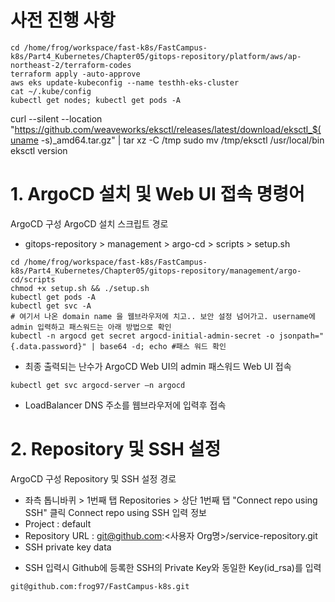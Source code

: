 
# 사전 진행 사항
```
cd /home/frog/workspace/fast-k8s/FastCampus-k8s/Part4_Kubernetes/Chapter05/gitops-repository/platform/aws/ap-northeast-2/terraform-codes
terraform apply -auto-approve
aws eks update-kubeconfig --name testhh-eks-cluster
cat ~/.kube/config
kubectl get nodes; kubectl get pods -A
```
curl --silent --location "https://github.com/weaveworks/eksctl/releases/latest/download/eksctl_$(uname -s)_amd64.tar.gz" | tar xz -C /tmp
sudo mv /tmp/eksctl /usr/local/bin
eksctl version


# 1. ArgoCD 설치 및 Web UI 접속 명령어
ArgoCD 구성
ArgoCD 설치 스크립트 경로
- gitops-repository > management > argo-cd > scripts > setup.sh
```
cd /home/frog/workspace/fast-k8s/FastCampus-k8s/Part4_Kubernetes/Chapter05/gitops-repository/management/argo-cd/scripts
chmod +x setup.sh && ./setup.sh
kubectl get pods -A
kubectl get svc -A
# 여기서 나온 domain name 을 웹브라우저에 치고.. 보안 설정 넘어가고. username에 admin 입력하고 패스워드는 아래 방법으로 확인
kubectl -n argocd get secret argocd-initial-admin-secret -o jsonpath="{.data.password}" | base64 -d; echo #패스 워드 확인
```
- 최종 출력되는 난수가 ArgoCD Web UI의 admin 패스워드
Web UI 접속
```
kubectl get svc argocd-server ‒n argocd
```
- LoadBalancer DNS 주소를 웹브라우저에 입력후 접속

# 2. Repository 및 SSH 설정
ArgoCD 구성
Repository 및 SSH 설정 경로
- 좌측 톱니바퀴 > 1번째 탭 Repositories > 상단 1번째 탭 "Connect repo using SSH" 클릭
Connect repo using SSH 입력 정보
- Project : default
- Repository URL : git@github.com:<사용자 Org명>/service-repository.git
- SSH private key data
* SSH 입력시 Github에 등록한 SSH의 Private Key와 동일한 Key(id_rsa)를 입력

```
git@github.com:frog97/FastCampus-k8s.git
```